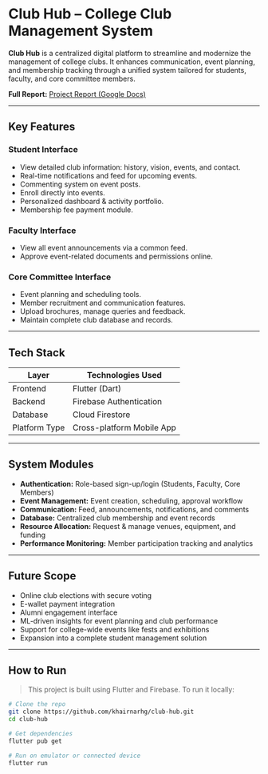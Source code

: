 #  Club Hub – College Club Management System

**Club Hub** is a centralized digital platform to streamline and modernize the management of college clubs. It enhances communication, event planning, and membership tracking through a unified system tailored for students, faculty, and core committee members.

**Full Report:** [Project Report (Google Docs)](https://docs.google.com/document/d/1GrX6qqa0RR1yB_MXUvZB9WUGCemkG_r_/edit?usp=sharing)

---

##  Key Features

###  Student Interface
- View detailed club information: history, vision, events, and contact.
- Real-time notifications and feed for upcoming events.
- Commenting system on event posts.
- Enroll directly into events.
- Personalized dashboard & activity portfolio.
- Membership fee payment module.

###  Faculty Interface
- View all event announcements via a common feed.
- Approve event-related documents and permissions online.

###  Core Committee Interface
- Event planning and scheduling tools.
- Member recruitment and communication features.
- Upload brochures, manage queries and feedback.
- Maintain complete club database and records.

---

##  Tech Stack

| Layer         | Technologies Used          |
|---------------|-----------------------------|
| Frontend      | Flutter (Dart)              |
| Backend       | Firebase Authentication     |
| Database      | Cloud Firestore             |
| Platform Type | Cross-platform Mobile App   |

---

##  System Modules

- **Authentication:** Role-based sign-up/login (Students, Faculty, Core Members)
- **Event Management:** Event creation, scheduling, approval workflow
- **Communication:** Feed, announcements, notifications, and comments
- **Database:** Centralized club membership and event records
- **Resource Allocation:** Request & manage venues, equipment, and funding
- **Performance Monitoring:** Member participation tracking and analytics

---

##  Future Scope

- Online club elections with secure voting
- E-wallet payment integration
- Alumni engagement interface
- ML-driven insights for event planning and club performance
- Support for college-wide events like fests and exhibitions
- Expansion into a complete student management solution

---

##  How to Run

> This project is built using Flutter and Firebase. To run it locally:

```bash
# Clone the repo
git clone https://github.com/khairnarhg/club-hub.git
cd club-hub

# Get dependencies
flutter pub get

# Run on emulator or connected device
flutter run
